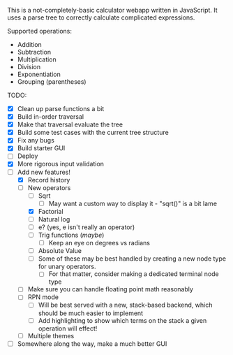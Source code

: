 This is a not-completely-basic calculator webapp written in JavaScript. It uses a parse tree to correctly calculate complicated expressions.

Supported operations:
- Addition
- Subtraction
- Multiplication
- Division
- Exponentiation
- Grouping (parentheses)


TODO:
- [X] Clean up parse functions a bit
- [X] Build in-order traversal
- [X] Make that traversal evaluate the tree
- [X] Build some test cases with the current tree structure
- [X] Fix any bugs
- [X] Build starter GUI
- [ ] Deploy
- [X] More rigorous input validation
- [ ] Add new features!
   - [X] Record history
   - [ ] New operators
        - [ ] Sqrt
            - [ ] May want a custom way to display it - "sqrt()" is a bit lame
        - [X]  Factorial
        - [ ]  Natural log
        - [ ]  e? (yes, e isn't really an operator)
        - [ ]  Trig functions (*maybe*)
            - [ ]  Keep an eye on degrees vs radians
        - [ ]  Absolute Value
        - [ ]  Some of these may be best handled by creating a new node type for unary 
            operators.
            - [ ]  For that matter, consider making a dedicated terminal node type
    - [ ]  Make sure you can handle floating point math reasonably
    - [ ]  RPN mode
        - [ ]  Will be best served with a new, stack-based backend, which should be
            much easier to implement
        - [ ]  Add highlighting to show which terms on the stack a given operation
            will effect!
    - [ ]  Multiple themes
- [ ]  Somewhere along the way, make a much better GUI
